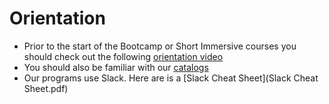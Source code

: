 # Orientation

* Prior to the start of the Bootcamp or Short Immersive courses you should check out the following [orientation video](https://www.youtube.com/watch?v=fzhSHXLWbNs&feature=youtu.be) 
* You should also be familiar with our [catalogs](https://www.thisismetis.com/catalogs-and-disclosures)
* Our programs use Slack. Here are is a [Slack Cheat Sheet](Slack Cheat Sheet.pdf)

